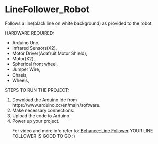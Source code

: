 # LineFollower_Robot
Follows a line(black line on white background) as provided to the robot
<p>
HARDWARE REQUIRED:
<ul>
<li>Arduino Uno,</li>
  <li>Infrared Sensors(X2),</li>
  <li>Motor Driver(Adafruit Motor Shield),</li>
  <li>Motor(X2),</li>
  <li>Spherical front wheel,</li>
  <li>Jumper Wire,</li>
  <li>Chasis,</li>
  <li>Wheels,</li>
  </ul>
  </p>
<p>
STEPS TO RUN THE PROJECT:
<ol><li>Download the Arduino Ide from https://www.arduino.cc/en/main/software.</li>
  <li>Make necessary connections.</li>
 <li>Upload the code to Arduino.</li>
  <li>Power up your project.</li>
 </p>
For video and more info refer to:<a href="https://www.behance.net/gallery/50007535/Line-Follower-Robot"> Behance::Line Follower</a>
YOUR LINE FOLLOWER IS GOOD TO GO :)
